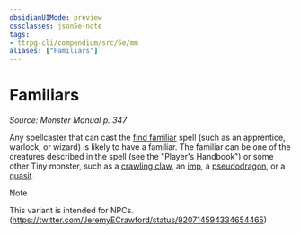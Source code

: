 ```yaml
---
obsidianUIMode: preview
cssclasses: json5e-note
tags:
- ttrpg-cli/compendium/src/5e/mm
aliases: ["Familiars"]
---
```

# Familiars
*Source: Monster Manual p. 347* 

Any spellcaster that can cast the [find familiar](/CLI/spells/find-familiar.md) spell (such as an apprentice, warlock, or wizard) is likely to have a familiar. The familiar can be one of the creatures described in the spell (see the "Player's Handbook") or some other Tiny monster, such as a [crawling claw](/CLI/bestiary/undead/crawling-claw.md), an [imp](/CLI/bestiary/fiend/imp.md), a [pseudodragon](/CLI/bestiary/dragon/pseudodragon.md), or a [quasit](/CLI/bestiary/fiend/quasit.md).

> [!note]
> This variant is intended for NPCs. (https://twitter.com/JeremyECrawford/status/920714594334654465)